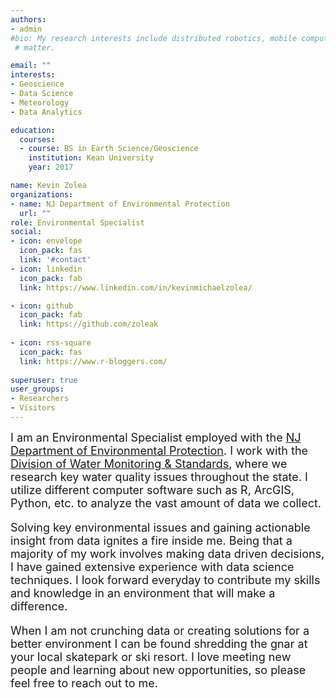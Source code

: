 ```yaml
---
authors:
- admin
#bio: My research interests include distributed robotics, mobile computing and programmable
 # matter.

email: ""
interests:
- Geoscience
- Data Science
- Meteorology
- Data Analytics

education:
  courses:
  - course: BS in Earth Science/Geoscience
    institution: Kean University
    year: 2017

name: Kevin Zolea
organizations:
- name: NJ Department of Environmental Protection
  url: ""
role: Environmental Specialist
social:
- icon: envelope
  icon_pack: fas
  link: '#contact'
- icon: linkedin
  icon_pack: fab
  link: https://www.linkedin.com/in/kevinmichaelzolea/

- icon: github
  icon_pack: fab
  link: https://github.com/zoleak
  
- icon: rss-square
  icon_pack: fas
  link: https://www.r-bloggers.com/
  
superuser: true
user_groups:
- Researchers
- Visitors
---
```

<font size = "4"> I am an Environmental Specialist employed with the <a href = "https://www.nj.gov/dep/" target = "_blank">NJ Department of Environmental Protection</a>. I work with the <a href= "https://www.state.nj.us/dep/wms/" target = "_blank"> Division of Water Monitoring & Standards</a>, where we research key water quality issues throughout the state. I utilize different computer software such as R, ArcGIS, Python, etc. to analyze the vast amount of data we collect.

Solving key environmental issues and gaining actionable insight from data ignites a fire inside me. Being that a majority of my work involves making data driven decisions, I have gained extensive experience with data science techniques. I look forward everyday to contribute my skills and knowledge in an environment that will make a difference.

When I am not crunching data or creating solutions for a better environment I can be found shredding the gnar at your local skatepark or ski resort. I love meeting new people and learning about new opportunities, so please feel free to reach out to me.</font>

